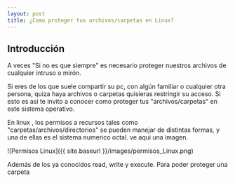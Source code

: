 ```yaml
---
layout: post
title: ¿Como proteger tus archivos/carpetas en Linux?
---
```


## Introducción 

A veces "Si no es que siempre" es necesario proteger nuestros archivos de cualquier intruso o mirón. 

Si eres de los que suele compartir su pc, con algún familiar o cualquier otra persona, quiza haya archivos o carpetas quisieras  restringir su acceso. Si esto es así te invito a conocer como proteger tus "archivos/carpetas" en este sistema operativo.

En linux , los permisos a recursos tales como "carpetas/archivos/directorios" se pueden manejar de distintas formas, y una de ellas es el sistema numerico octal.
ve aqui una imagen.

![Permisos Linux]({{ site.baseurl }}/images/permisos_Linux.png)

Además de los ya conocidos read, write y execute. Para poder proteger una carpeta

